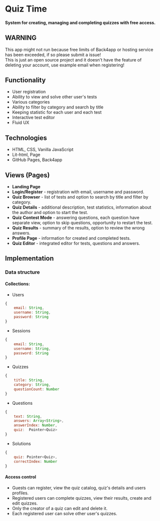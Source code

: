 # Quiz Time

#### System for creating, managing and completing quizzes with free access.

## WARNING 

This app might not run because free limits of Back4app or hosting service has been exceeded, if so please submit a issue! <br>
This is just an open source project and it doesn't have the feature of deleting your account, use example email when registering!

## Functionality

-   User registration
-   Ability to view and solve other user's tests
-   Various categories
-   Ability to filter by category and search by title
-   Keeping statistic for each user and each test
-   Interactive test editor
-   Fluid UX

## Technologies

-   HTML, CSS, Vanilla JavaScript
-   Lit-html, Page
-   GitHub Pages, Back4app

## Views (Pages)

-   **Landing Page**
-   **Login/Register** - registration with email, username and password.
-   **Quiz Browser** - list of tests and option to search by title and filter by category.
-   **Quiz Details** - additional description, test statistics, information about the author and option to start the test.
-   **Quiz Contest Mode** - answering questions, each question have separate view, option to skip questions, opportunity to restart the test.
-   **Quiz Results** - summary of the results, option to review the wrong answers.
-   **Profile Page** - information for created and completed tests.
-   **Quiz Editor** - integrated editor for tests, questions and answers.

## Implementation

### Data structure

#### Collections:

-   Users

```javascript
{
    email: String,
    username: String,
    password: String
}
```

-   Sessions

```javascript
{
    email: String,
    username: String,
    password: String
}
```

-   Quizzes

```javascript
{
    title: String,
    category: String,
    questionCount: Number
}
```

-   Questions

```javascript
{
    text: String,
    answers: Array<String>,
    answerIndex: Number,
    quiz:  Pointer<Quiz>
}
```

-   Solutions

```javascript
{
    quiz: Pointer<Quiz>,
    correctIndex: Number
}
```

#### Access control

-   Guests can register, view the quiz catalog, quiz's details and users profiles.
-   Registered users can complete quizzes, view their results, create and edit quizzes.
-   Only the creator of a quiz can edit and delete it.
-   Each registered user can solve other user's quizzes.
